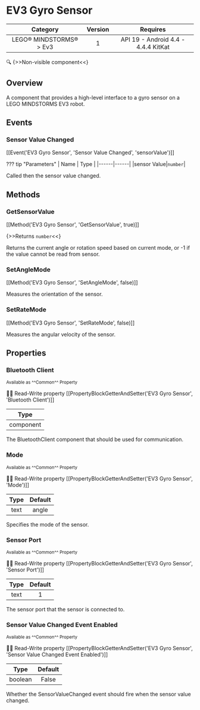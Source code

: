 # EV3 Gyro Sensor

| Category | Version | Requires |
|:--------:|:-------:|:--------:|
|LEGO® MINDSTORMS® > Ev3|1|API 19 - Android 4.4 - 4.4.4 KitKat|

:mag: {>>Non-visible component<<}

## Overview

A component that provides a high-level interface to a gyro sensor on a LEGO MINDSTORMS EV3 robot.

## Events

### Sensor Value Changed

[[Event('EV3 Gyro Sensor', 'Sensor Value Changed', 'sensorValue')]]

??? tip "Parameters"
    | Name | Type |
    |------|------|
    |sensor Value|`number`|


Called then the sensor value changed.

## Methods

### GetSensorValue

[[Method('EV3 Gyro Sensor', 'GetSensorValue', true)]]

{>>Returns `number`<<}

Returns the current angle or rotation speed based on current mode, or -1 if the value cannot be read from sensor.

### SetAngleMode

[[Method('EV3 Gyro Sensor', 'SetAngleMode', false)]]

Measures the orientation of the sensor.

### SetRateMode

[[Method('EV3 Gyro Sensor', 'SetRateMode', false)]]

Measures the angular velocity of the sensor.

## Properties

### Bluetooth Client

<small>Available as ^^Common^^ Property</small>

:eyes::pencil: Read-Write property
[[PropertyBlockGetterAndSetter('EV3 Gyro Sensor', 'Bluetooth Client')]]

| Type |
|:----:|
|component|

The BluetoothClient component that should be used for communication.

### Mode

<small>Available as ^^Common^^ Property</small>

:eyes::pencil: Read-Write property
[[PropertyBlockGetterAndSetter('EV3 Gyro Sensor', 'Mode')]]

| Type | Default |
|:----:|:-------:|
|text|angle|

Specifies the mode of the sensor.

### Sensor Port

<small>Available as ^^Common^^ Property</small>

:eyes::pencil: Read-Write property
[[PropertyBlockGetterAndSetter('EV3 Gyro Sensor', 'Sensor Port')]]

| Type | Default |
|:----:|:-------:|
|text|1|

The sensor port that the sensor is connected to.

### Sensor Value Changed Event Enabled

<small>Available as ^^Common^^ Property</small>

:eyes::pencil: Read-Write property
[[PropertyBlockGetterAndSetter('EV3 Gyro Sensor', 'Sensor Value Changed Event Enabled')]]

| Type | Default |
|:----:|:-------:|
|boolean|False|

Whether the SensorValueChanged event should fire when the sensor value changed.